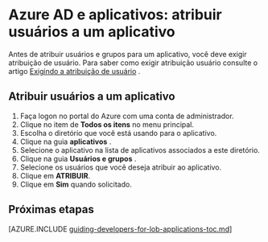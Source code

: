 <properties
    pageTitle="Azure AD e aplicativos: atribuir usuários a um aplicativo | Microsoft Azure"
    description="Como implementar a atribuição de usuário para aplicativos do Azure."
    services="active-directory"
    documentationCenter=""
    authors="femila"
    manager="femila"
    editor=""/>

<tags
    ms.service="active-directory"
    ms.workload="identity"
    ms.tgt_pltfrm="na"
    ms.devlang="na"
    ms.topic="article"
    ms.date="08/15/2015"
    ms.author="inhenk"/>

# <a name="azure-ad-and-applications-assigning-users-to-an-application"></a>Azure AD e aplicativos: atribuir usuários a um aplicativo
Antes de atribuir usuários e grupos para um aplicativo, você deve exigir atribuição de usuário.  Para saber como exigir atribuição usuário consulte o artigo [Exigindo a atribuição de usuário](active-directory-applications-guiding-developers-requiring-user-assignment.md) .

## <a name="assigning-users-to-an-application"></a>Atribuir usuários a um aplicativo
1. Faça logon no portal do Azure com uma conta de administrador.
2. Clique no item de **Todos os itens** no menu principal.
3. Escolha o diretório que você está usando para o aplicativo.
4. Clique na guia **aplicativos** .
5. Selecione o aplicativo na lista de aplicativos associados a este diretório.
6. Clique na guia **Usuários e grupos** .
8. Selecione os usuários que você deseja atribuir ao aplicativo.
9. Clique em **ATRIBUIR**.
10. Clique em **Sim** quando solicitado.

## <a name="next-steps"></a>Próximas etapas
[AZURE.INCLUDE [guiding-developers-for-lob-applications-toc.md](../../includes/active-directory-applications-guiding-developers-for-lob-applications-toc.md)]
